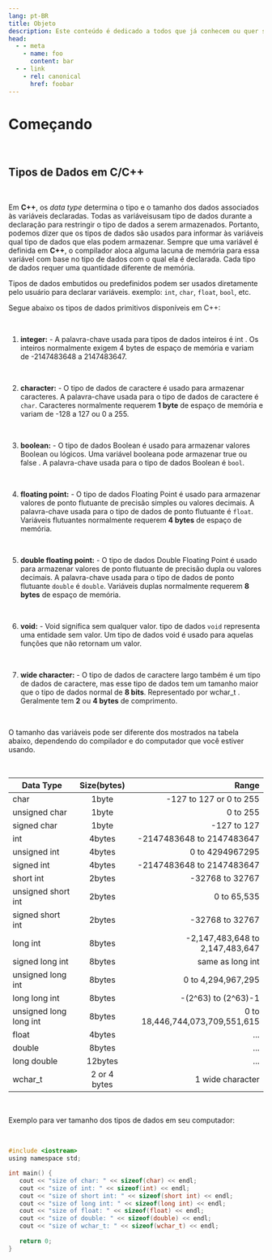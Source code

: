```yaml
---
lang: pt-BR
title: Objeto
description: Este conteúdo é dedicado a todos que já conhecem ou quer saber mais sobre a linguagem de programação C/C++.
head:
  - - meta
    - name: foo
      content: bar
  - - link
    - rel: canonical
      href: foobar
---
```



# Começando

<br/>

## Tipos de Dados em C/C++ 

<br/>


Em **C++**, os *data type* determina o tipo e o tamanho dos dados associados às variáveis declaradas.
Todas as variáveis ​​usam tipo de dados durante a declaração para restringir o tipo de dados a serem armazenados. Portanto, podemos dizer que os tipos de dados são usados ​​para informar às variáveis ​​qual tipo de dados que elas podem armazenar. Sempre que uma variável é definida em **C++**, o compilador aloca alguma lacuna de memória para essa variável com base no tipo de dados com o qual ela é declarada. Cada tipo de dados requer uma quantidade diferente de memória.

Tipos de dados embutidos ou predefinidos podem ser usados ​​diretamente pelo usuário para declarar variáveis. exemplo: `int`, `char`, `float`, `bool`, etc. 

Segue abaixo os tipos de dados primitivos disponíveis em C++:

<br>

1. **integer:** - A palavra-chave usada para tipos de dados inteiros é int . Os inteiros normalmente exigem 4 bytes de espaço de memória e variam de -2147483648 a 2147483647.

<br>

2. **character:** - O tipo de dados de caractere é usado para armazenar caracteres. A palavra-chave usada para o tipo de dados de caractere é `char`. Caracteres normalmente requerem **1 byte** de espaço de memória e variam de -128 a 127 ou 0 a 255.

<br>

3. **boolean:** - O tipo de dados Boolean é usado para armazenar valores Boolean ou lógicos. Uma variável booleana pode armazenar true ou false . A palavra-chave usada para o tipo de dados Boolean é `bool`. 

<br>

4. **floating point:** - O tipo de dados Floating Point é usado para armazenar valores de ponto flutuante de precisão simples ou valores decimais. A palavra-chave usada para o tipo de dados de ponto flutuante é `float`. Variáveis ​​flutuantes normalmente requerem **4 bytes** de espaço de memória. 

<br>

5. **double floating point:** - O tipo de dados Double Floating Point é usado para armazenar valores de ponto flutuante de precisão dupla ou valores decimais. A palavra-chave usada para o tipo de dados de ponto flutuante `double` é `double`. Variáveis ​​duplas normalmente requerem **8 bytes** de espaço de memória. 

<br>

6. **void:** - Void significa sem qualquer valor. tipo de dados `void` representa uma entidade sem valor. Um tipo de dados void é usado para aquelas funções que não retornam um valor. 

<br>

7. **wide character:** - O tipo de dados de caractere largo também é um tipo de dados de caractere, mas esse tipo de dados tem um tamanho maior que o tipo de dados normal de **8 bits**. Representado por wchar_t . Geralmente tem **2** ou **4 bytes** de comprimento.

<br>

O tamanho das variáveis ​​pode ser diferente dos mostrados na tabela abaixo, dependendo do compilador e do computador que você estiver usando.

<br>

| Data Type  |      Size(bytes)      |  Range        |
|----------|:-------------:|------------------------:|
| char     |  1byte        | -127 to 127 or 0 to 255 |
| unsigned char |    1byte   |   0 to 255            |
| signed char |    1byte   |   -127 to 127           |
| int      |    4bytes   |   -2147483648 to 2147483647 |
| unsigned int      |    4bytes   |   0 to 4294967295 |
| signed int      |    4bytes   |   -2147483648 to 2147483647 |
| short int   |    2bytes   |   -32768 to 32767      |
| unsigned short int   |    2bytes   |   0 to 65,535   |
| signed short int   |    2bytes   |  -32768 to 32767   |
| long int   |    8bytes   |  -2,147,483,648 to 2,147,483,647   |
| signed long int   |    8bytes   |  same as long int   |
| unsigned long int   |    8bytes   |  0 to 4,294,967,295  |
| long long int   |    8bytes   |  -(2^63) to (2^63)-1 |
| unsigned long long int   |    8bytes   |  0 to 18,446,744,073,709,551,615 |
| float   |    4bytes   |  ... |
| double   |    8bytes   |  ... |
| long double   |    12bytes   |  ... |
| wchar_t | 2 or 4 bytes |   1 wide character            |


<br>

Exemplo para ver tamanho dos tipos de dados em seu computador:

<br>

```c
#include <iostream>
using namespace std;

int main() {
   cout << "size of char: " << sizeof(char) << endl;
   cout << "size of int: " << sizeof(int) << endl;
   cout << "size of short int: " << sizeof(short int) << endl;
   cout << "size of long int: " << sizeof(long int) << endl;
   cout << "size of float: " << sizeof(float) << endl;
   cout << "size of double: " << sizeof(double) << endl;
   cout << "size of wchar_t: " << sizeof(wchar_t) << endl;
   
   return 0;
}
```
